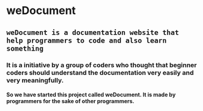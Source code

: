 # weDocument

## ``weDocument is a documentation website that help programmers to code and also learn something``

<h3>It is a initiative by a group of coders who thought that beginner coders should understand the documentation very easily and very meaningfully.</h3>
<h4>So we have started this project called weDocument. It is made by programmers for the sake of other programmers.</h4>